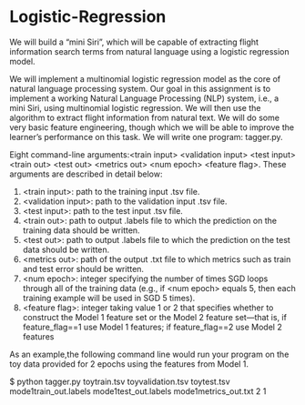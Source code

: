 # Logistic-Regression
We will build a “mini Siri”, which will be capable of extracting flight information search terms from natural language using a logistic regression model.

We will implement a multinomial logistic regression model as the core of natural language processing
system.
Our goal in this assignment is to implement a working Natural Language Processing (NLP) system, i.e., a
mini Siri, using multinomial logistic regression. We will then use the algorithm to extract flight information
from natural text. We will do some very basic feature engineering, though which we will be able to improve
the learner’s performance on this task. We will write one program: tagger.py.

Eight command-line arguments:\<train input\> \<validation input\> \<test input\> \<train out\> \<test out\> \<metrics out\>
\<num epoch\> \<feature flag\>. These arguments are described in detail below:
1. \<train input\>: path to the training input .tsv file.
2. \<validation input\>: path to the validation input .tsv file.
3. \<test input\>: path to the test input .tsv file.
4. \<train out\>: path to output .labels file to which the prediction on the training data should be
written.
5. \<test out\>: path to output .labels file to which the prediction on the test data should be written.
6. \<metrics out\>: path of the output .txt file to which metrics such as train and test error should
be written.
7. \<num epoch>: integer specifying the number of times SGD loops through all of the training data
(e.g., if \<num epoch\> equals 5, then each training example will be used in SGD 5 times).
8. \<feature flag\>: integer taking value 1 or 2 that specifies whether to construct the Model 1
feature set or the Model 2 feature set—that is, if feature_flag==1 use Model
1 features; if feature_flag==2 use Model 2 features

As an example,the following command line would run your
program on the toy data provided for 2 epochs using the features from Model 1.

$ python tagger.py toytrain.tsv toyvalidation.tsv toytest.tsv mode1train_out.labels mode1test_out.labels mode1metrics_out.txt 2 1
